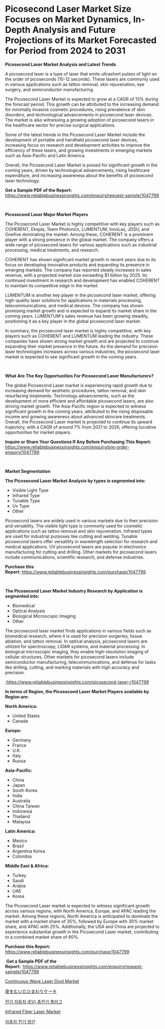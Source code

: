 <p><h1>Picosecond Laser Market Size Focuses on Market Dynamics, In-Depth Analysis and Future Projections of its Market Forecasted for Period from 2024 to 2031</h1></p><p><strong>Picosecond Laser Market Analysis and Latest Trends</strong></p>
<p><p>A picosecond laser is a type of laser that emits ultrashort pulses of light on the order of picoseconds (10-12 seconds). These lasers are commonly used in various applications such as tattoo removal, skin rejuvenation, eye surgery, and semiconductor manufacturing.</p><p>The Picosecond Laser Market is expected to grow at a CAGR of 13% during the forecast period. This growth can be attributed to the increasing demand for minimally invasive cosmetic procedures, rising prevalence of skin disorders, and technological advancements in picosecond laser devices. The market is also witnessing a growing adoption of picosecond lasers in the healthcare sector for precise surgical applications.</p><p>Some of the latest trends in the Picosecond Laser Market include the development of portable and handheld picosecond laser devices, increasing focus on research and development activities to improve the efficiency of these lasers, and growing investments in emerging markets such as Asia-Pacific and Latin America.</p><p>Overall, the Picosecond Laser Market is poised for significant growth in the coming years, driven by technological advancements, rising healthcare expenditure, and increasing awareness about the benefits of picosecond laser technology.</p></p>
<p><strong>Get a Sample PDF of the Report:&nbsp;</strong> <a href="https://www.reliablebusinessinsights.com/enquiry/request-sample/1047799">https://www.reliablebusinessinsights.com/enquiry/request-sample/1047799</a></p>
<p>&nbsp;</p>
<p><strong>Picosecond Laser Major Market Players</strong></p>
<p><p>The Picosecond Laser Market is highly competitive with key players such as COHERENT, Ekspla, Teem Photonics, LUMENTUM, InnoLas, JDSU, and Onefive dominating the market. Among these, COHERENT is a prominent player with a strong presence in the global market. The company offers a wide range of picosecond lasers for various applications such as industrial processing, medical treatments, and research.</p><p>COHERENT has shown significant market growth in recent years due to its focus on developing innovative products and expanding its presence in emerging markets. The company has reported steady increases in sales revenue, with a projected market size exceeding $1 billion by 2025. Its continued investment in research and development has enabled COHERENT to maintain its competitive edge in the market.</p><p>LUMENTUM is another key player in the picosecond laser market, offering high-quality laser solutions for applications in materials processing, telecommunications, and medical devices. The company has shown promising market growth and is expected to expand its market share in the coming years. LUMENTUM's sales revenue has been growing steadily, positioning it as a key player in the global picosecond laser market.</p><p>In summary, the picosecond laser market is highly competitive, with key players such as COHERENT and LUMENTUM leading the industry. These companies have shown strong market growth and are projected to continue expanding their market presence in the future. As the demand for precision laser technologies increases across various industries, the picosecond laser market is expected to see significant growth in the coming years.</p></p>
<p>&nbsp;</p>
<p><strong>What Are The Key Opportunities For Picosecond Laser Manufacturers?</strong></p>
<p><p>The global Picosecond Laser market is experiencing rapid growth due to increasing demand for aesthetic procedures, tattoo removal, and skin resurfacing treatments. Technology advancements, such as the development of more efficient and affordable picosecond lasers, are also driving market growth. The Asia-Pacific region is expected to witness significant growth in the coming years, attributed to the rising disposable income and growing awareness about advanced skincare treatments. Overall, the Picosecond Laser market is projected to continue its upward trajectory, with a CAGR of around 7% from 2021 to 2026, offering lucrative opportunities for market players.</p></p>
<p><strong>Inquire or Share Your Questions If Any Before Purchasing This Report:</strong> <a href="https://www.reliablebusinessinsights.com/enquiry/pre-order-enquiry/1047799">https://www.reliablebusinessinsights.com/enquiry/pre-order-enquiry/1047799</a></p>
<p>&nbsp;</p>
<p><strong>Market Segmentation</strong></p>
<p><strong>The Picosecond Laser Market Analysis by types is segmented into:</strong></p>
<p><ul><li>Visible Light Type</li><li>Infrared Type</li><li>Tunable Type</li><li>Uv Type</li><li>Other</li></ul></p>
<p><p>Picosecond lasers are widely used in various markets due to their precision and versatility. The visible light type is commonly used for cosmetic applications such as tattoo removal and skin rejuvenation. Infrared types are used for industrial purposes like cutting and welding. Tunable picosecond lasers offer versatility in wavelength selection for research and medical applications. UV picosecond lasers are popular in electronics manufacturing for cutting and drilling. Other markets for picosecond lasers include communications, scientific research, and defense industries.</p></p>
<p><strong>Purchase this Report:&nbsp;</strong><a href="https://www.reliablebusinessinsights.com/purchase/1047799">https://www.reliablebusinessinsights.com/purchase/1047799</a></p>
<p>&nbsp;</p>
<p><strong>The Picosecond Laser Market Industry Research by Application is segmented into:</strong></p>
<p><ul><li>Biomedical</li><li>Optical Analysis</li><li>Biological Microscopic Imaging</li><li>Other</li></ul></p>
<p><p>The picosecond laser market finds applications in various fields such as biomedical research, where it is used for precision surgeries, tissue ablation, and tattoo removal. In optical analysis, picosecond lasers are utilized for spectroscopy, LIDAR systems, and material processing. In biological microscopic imaging, they enable high-resolution imaging of cellular structures. Other markets for picosecond lasers include semiconductor manufacturing, telecommunications, and defense for tasks like drilling, cutting, and marking materials with high accuracy and precision.</p></p>
<p><a href="https://www.reliablebusinessinsights.com/picosecond-laser-r1047799">&nbsp;https://www.reliablebusinessinsights.com/picosecond-laser-r1047799</a></p>
<p><strong>In terms of Region, the Picosecond Laser Market Players available by Region are:</strong></p>
<p>
    <p> <strong> North America: </strong>
        <ul>
            <li>United States</li>
            <li>Canada</li>
        </ul>
        </p> 
    <p> <strong> Europe: </strong>
        <ul>
            <li>Germany</li>
            <li>France</li>
            <li>U.K.</li>
            <li>Italy</li>
            <li>Russia</li>
        </ul>
        </p> 
    <p> <strong> Asia-Pacific: </strong>
        <ul>
            <li>China</li>
            <li>Japan</li>
            <li>South Korea</li>
            <li>India</li>
            <li>Australia</li>
            <li>China Taiwan</li>
            <li>Indonesia</li>
            <li>Thailand</li>
            <li>Malaysia</li>
        </ul>
        </p> 
    <p> <strong> Latin America: </strong>
        <ul>
            <li>Mexico</li>
            <li>Brazil</li>
            <li>Argentina Korea</li>
            <li>Colombia</li>
        </ul>
        </p> 
    <p> <strong> Middle East & Africa: </strong>
        <ul>
            <li>Turkey</li>
            <li>Saudi</li>
            <li>Arabia</li>
            <li>UAE</li>
            <li>Korea</li>
        </ul>
    </p>
    </p>
<p><p>The Picosecond Laser market is expected to witness significant growth across various regions, with North America, Europe, and APAC leading the market. Among these regions, North America is anticipated to dominate the market with a market share of 35%, followed by Europe with 30% market share, and APAC with 25%. Additionally, the USA and China are projected to experience substantial growth in the Picosecond Laser market, contributing to a combined market share of 60%.</p></p>
<p><strong>Purchase this Report: </strong><a href="https://www.reliablebusinessinsights.com/purchase/1047799">https://www.reliablebusinessinsights.com/purchase/1047799</a></p>
<p>&nbsp;<strong>Get a Sample PDF of the Report:&nbsp;&nbsp;</strong><a href="https://www.reliablebusinessinsights.com/enquiry/request-sample/1047799">https://www.reliablebusinessinsights.com/enquiry/request-sample/1047799</a></p>
<p><strong></strong></p>
<p><p><a href="https://github.com/brenzgnarento/Market-Research-Report-List-2/blob/main/continuous-wave-laser-diod-market.md">Continuous Wave Laser Diod Market</a></p><p><a href="https://github.com/LizaHeller2023/Market-Research-Report-List-1/blob/main/6198944107350.md">皮をむいたひまわりケーキ</a></p><p><a href="https://github.com/novabrown3/Market-Research-Report-List-1/blob/main/5659758101503.md">전기 자동차 (EV) 충전기 플러그</a></p><p><a href="https://github.com/MyrtisWest1/Market-Research-Report-List-1/blob/main/infrared-fiber-laser-market.md">Infrared Fiber Laser Market</a></p><p><a href="https://github.com/Tristiarton768456/Market-Research-Report-List-2/blob/main/1912290101502.md">자동차 전기 양산</a></p></p>